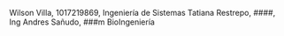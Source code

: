 Wilson Villa, 1017219869, Ingeniería de Sistemas
Tatiana Restrepo, ####, Ing
Andres Sañudo, ###m BioIngeniería